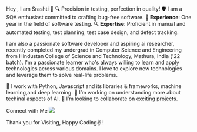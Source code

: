 Hey , I am Srashti 👋
🔍 Precision in testing, perfection in quality! 
🛡️ I am a SQA enthusiast committed to crafting bug-free software.
💼 **Experience**: One year in the field of software testing.
🔍 **Expertise**: Proficient in manual and automated testing, test planning, test case design, and defect tracking.

I am also a passionate software developer and aspiring ai researcher, recently completed my undergrad in Computer Science and Engineering from Hindustan College of Science and Technology, Mathura, India ('22 batch). I'm a passionate learner who's always willing to learn and apply technologies across various domains. I love to explore new technologies and leverage them to solve real-life problems.

🔭 I work with Python, Javascript and its libraries & frameworks, machine learning,and deep learning.
🌱 I’m working on understanding more about techinal aspects of AI.
🤝 I’m looking to collaborate on exciting projects.

Connect with Me
[<img src="https://img.shields.io/badge/linkedin-%230077B5.svg?&style=for-the-badge&logo=linkedin&logoColor=white" />](https://www.linkedin.com/in/gsrashti06/)

Thank you for Visiting, Happy Coding✌️ !
